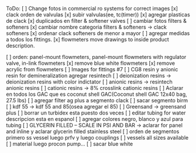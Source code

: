 ToDo:
[ ] Change fotos in commercial ro systems for correct images
[x] clack orden de valvulas
[x] subir valvulas(ee, tc(timer))
[x] agregar plasticas de clack
[x] duplicados en filter & softener valves
[ ] cambiar fotos filters & softeners
[x] cambiar nombre categoria filters & softeners -> clack softeners
[x] ordenar clack softeners de menor a mayor
[ ] agregar medidas a todos los fittings.
[x] flowmeters move drawings to inside product description.
<!-- TODO -->
[ ] orden: panel-mount flowmeters, panel-mount flowmeters with regulator valve, in-link flowmeters
[x] remove blue white flowmeters 
[x] remove acrylic from flowmeters
[ ] Images for fittings #7
[ ] CG8 resin y anionic resin for demineralization agregar resintech
[ ] deionization resins -> deionization resins with color indictator
[ ] anionic resins -> resintech anionic resins
[ ] cationic resins -> 8% crosslink cationic resins
[ ] Aclarar en todos los GAC que es coconut shell GAC(Coconut shell GAC 12x40 bag, 27.5 lbs)
[ ] agregar filter ag plus a segmento clack
[ ] sacar segmento birm
[ ] kdf 55 -> kdf 55 and 85(osea agregar el 85)
[ ] Greensand -> greensand plus
[ ] borrar un turbidex esta puesto dos veces
[ ] editar tubing for water descripcion esta en espanol
[ ] agregar colores negro, blanco y azul para tubing
[ ] GLYCERIN FILLED – SCALE IN PSI AND BAR -> aclarar for panel and inline y aclarar glycerin filled stainless steel
[ ] orden de segmentos primero ss vessel luego prfv y luego couplings
[ ] vessels all sizes available
[ ] material luego procon pump...
[ ] sacar blue white
